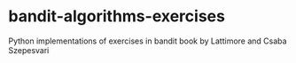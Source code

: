 # bandit-algorithms-exercises
Python implementations of exercises in bandit book by Lattimore and Csaba Szepesvari
